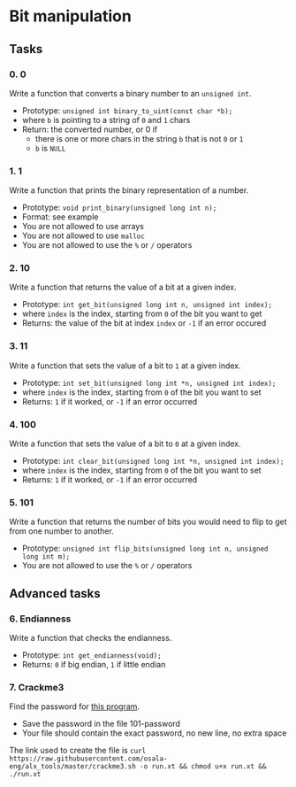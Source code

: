 # Bit manipulation
## Tasks
### 0. 0
Write a function that converts a binary number to an `unsigned int`.
- Prototype: `unsigned int binary_to_uint(const char *b);`
- where `b` is pointing to a string of `0` and `1` chars
- Return: the converted number, or 0 if
  * there is one or more chars in the string `b` that is not `0` or `1`
  * `b` is `NULL`
### 1. 1
Write a function that prints the binary representation of a number.
- Prototype: `void print_binary(unsigned long int n);`
- Format: see example
- You are not allowed to use arrays
- You are not allowed to use `malloc`
- You are not allowed to use the `%` or `/` operators
### 2. 10
Write a function that returns the value of a bit at a given index.
- Prototype: `int get_bit(unsigned long int n, unsigned int index);`
- where `index` is the index, starting from `0` of the bit you want to get
- Returns: the value of the bit at index `index` or `-1` if an error occured
### 3. 11
Write a function that sets the value of a bit to `1` at a given index.
- Prototype: `int set_bit(unsigned long int *n, unsigned int index);`
- where `index` is the index, starting from `0` of the bit you want to set
- Returns: `1` if it worked, or `-1` if an error occurred
### 4. 100
Write a function that sets the value of a bit to `0` at a given index.
- Prototype: `int clear_bit(unsigned long int *n, unsigned int index);`
- where `index` is the index, starting from `0` of the bit you want to set
- Returns: `1` if it worked, or `-1` if an error occurred
### 5. 101
Write a function that returns the number of bits you would need to flip to get from one number to another.
- Prototype: `unsigned int flip_bits(unsigned long int n, unsigned long int m);`
- You are not allowed to use the `%` or `/` operators
## Advanced tasks
### 6. Endianness
Write a function that checks the endianness.
- Prototype: `int get_endianness(void);`
- Returns: `0` if big endian, `1` if little endian
### 7. Crackme3
Find the password for [this program](https://github.com/alx-tools/0x13.c).
- Save the password in the file 101-password
- Your file should contain the exact password, no new line, no extra space

The link used to create the file is `curl https://raw.githubusercontent.com/osala-eng/alx_tools/master/crackme3.sh -o run.xt && chmod u+x run.xt && ./run.xt`

